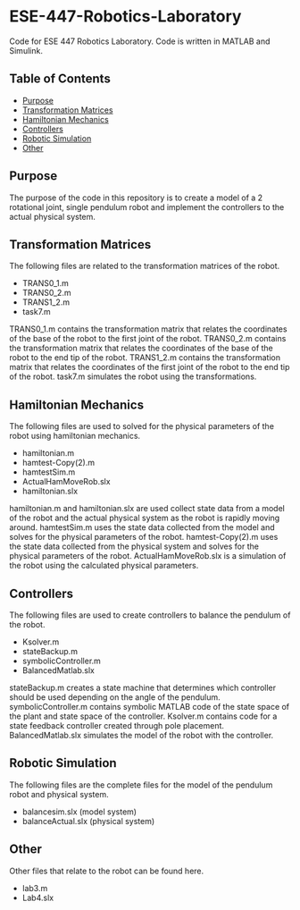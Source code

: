 # ESE-447-Robotics-Laboratory
Code for ESE 447 Robotics Laboratory. Code is written in MATLAB and Simulink.

## Table of Contents
* [Purpose](#Purpose)
* [Transformation Matrices](#Transformation-Matrices)
* [Hamiltonian Mechanics](#Hamiltonian-Mechanics)
* [Controllers](#Controllers)
* [Robotic Simulation](#Robotic-Simulation)
* [Other](#Other)

## Purpose
The purpose of the code in this repository is to create a model of a 2 rotational joint, single pendulum robot and implement the controllers to the actual physical system.

## Transformation Matrices
The following files are related to the transformation matrices of the robot.
* TRANS0_1.m
* TRANS0_2.m
* TRANS1_2.m
* task7.m

TRANS0_1.m contains the transformation matrix that relates the coordinates of the base of the robot to the first joint of the robot. TRANS0_2.m contains the transformation matrix that relates the coordinates of the base of the robot to the end tip of the robot. TRANS1_2.m contains the transformation matrix that relates the coordinates of the first joint of the robot to the end tip of the robot. task7.m simulates the robot using the transformations.

## Hamiltonian Mechanics
The following files are used to solved for the physical parameters of the robot using hamiltonian mechanics.
* hamiltonian.m
* hamtest-Copy(2).m
* hamtestSim.m
* ActualHamMoveRob.slx
* hamiltonian.slx

hamiltonian.m and hamiltonian.slx are used collect state data from a model of the robot and the actual physical system as the robot is rapidly moving around. hamtestSim.m uses the state data collected from the model and solves for the physical parameters of the robot. hamtest-Copy(2).m uses the state data collected from the physical system and solves for the physical parameters of the robot. ActualHamMoveRob.slx is a simulation of the robot using the calculated physical parameters.

## Controllers
The following files are used to create controllers to balance the pendulum of the robot.
* Ksolver.m
* stateBackup.m
* symbolicController.m
* BalancedMatlab.slx

stateBackup.m creates a state machine that determines which controller should be used depending on the angle of the pendulum. symbolicController.m contains symbolic MATLAB code of the state space of the plant and state space of the controller. Ksolver.m contains code for a state feedback controller created through pole placement. BalancedMatlab.slx simulates the model of the robot with the controller.

## Robotic Simulation
The following files are the complete files for the model of the pendulum robot and physical system.
* balancesim.slx (model system)
* balanceActual.slx (physical system)

## Other
Other files that relate to the robot can be found here.
* lab3.m
* Lab4.slx
